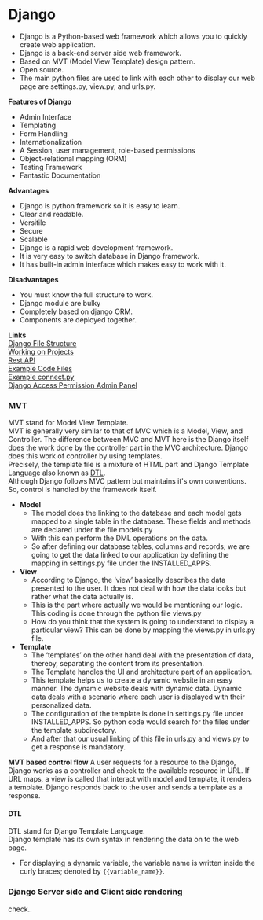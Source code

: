 # Django

- Django is a Python-based web framework which allows you to quickly create web application.
- Django is a back-end server side web framework.
- Based on MVT (Model View Template) design pattern.
- Open source.
- The main python files are used to link with each other to display our web page are settings.py, view.py, and urls.py.

**Features of Django**
- Admin Interface
- Templating
- Form Handling
- Internationalization
- A Session, user management, role-based permissions
- Object-relational mapping (ORM)
- Testing Framework
- Fantastic Documentation

**Advantages**
- Django is python framework so it is easy to learn.
- Clear and readable.
- Versitile
- Secure
- Scalable
- Django is a rapid web development framework.
- It is very easy to switch database in Django framework.
- It has built-in admin interface which makes easy to work with it.

**Disadvantages**
- You must know the full structure to work.
- Django module are bulky
- Completely based on django ORM.
- Components are deployed together.
    
**Links**  
[Django File Structure](file-structure.md)  
[Working on Projects](working-on-project.md)    
[Rest API](Api/base.md)  
[Example Code Files](Example/base.md)  
[Example connect.py](Example/connect.md)  
[Django Access Permission Admin Panel](django-admin.md)  

### MVT

MVT stand for Model View Template.  
MVT is generally very similar to that of MVC which is a Model, View, and Controller. The difference between MVC and MVT here is the Django itself does the work done by the controller part in the MVC architecture. Django does this work of controller by using templates.  
Precisely, the template file is a mixture of HTML part and Django Template Language also known as [DTL](###DTL).  
Although Django follows MVC pattern but maintains it's own conventions. So, control is handled by the framework itself.

- **Model**
  - The model does the linking to the database and each model gets mapped to a single table in the database. These fields and methods are declared under the file models.py
  - With this can perform the DML operations on the data.
  - So after defining our database tables, columns and records; we are going to get the data linked to our application by defining the mapping in settings.py file under the INSTALLED_APPS.
- **View**
  - According to Django, the ‘view’ basically describes the data presented to the user. It does not deal with how the data looks but rather what the data actually is.
  - This is the part where actually we would be mentioning our logic. This coding is done through the python file views.py
  - How do you think that the system is going to understand to display a particular view? This can be done by mapping the views.py in urls.py file.
- **Template**
  - The ‘templates’ on the other hand deal with the presentation of data, thereby, separating the content from its presentation.
  - The Template handles the UI and architecture part of an application.
  - This template helps us to create a dynamic website in an easy manner. The dynamic website deals with dynamic data. Dynamic data deals with a scenario where each user is displayed with their personalized data.
  - The configuration of the template is done in settings.py file under INSTALLED_APPS. So python code would search for the files under the template subdirectory.
  - And after that our usual linking of this file in urls.py and views.py to get a response is mandatory.

**MVT based control flow**
A user requests for a resource to the Django, Django works as a controller and check to the available resource in URL.
If URL maps, a view is called that interact with model and template, it renders a template.
Django responds back to the user and sends a template as a response.

#### DTL
DTL stand for Django Template Language.  
Django template has its own syntax in rendering the data on to the web page.  
- For displaying a dynamic variable, the variable name is written inside the curly braces; denoted by ```{{variable_name}}```.


### Django Server side and Client side rendering
check..
